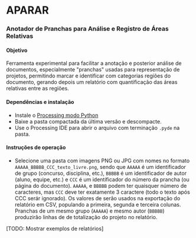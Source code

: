 # APARAR 

### Anotador de Pranchas para Análise e Registro de Áreas Relativas

#### Objetivo
Ferramenta experimental para facilitar a anotação e posterior análise de documentos, especialmente "pranchas" usadas para representação de projetos, permitindo  marcar e identificar com categorias regiões do documento, gerando depois um relatório com quantificação das áreas relativas entre as regiões.

#### Dependências e instalação
 - Instale o [Processing modo Python](https://abav.lugaralgum.com/como-instalar-o-processing-modo-python/)
 - Baixe a pasta compactada da última versão e descompacte.
 - Use o Processing IDE para abrir o arquivo com terminação `.pyde` na pasta.

#### Instruções de operação

- Selecione uma pasta com imagens PNG ou JPG com nomes no formato `AAAAA_BBBBB_CCC_texto_livre.png`, sendo que `AAAAA` é um identificador de grupo (concurso, disciplina, etc.), `BBBBB` é um identificador de autor (aluno, equipe, etc.) e `CCC` é um identificador do número da prancha (ou página do documento). `AAAAA`, e `BBBBB` podem ter quaisquer número de caracteres, mas `CCC` deve ter exatamente 3 caractere (todo o texto após CCC serár ignorado). Os valores de serão usados na exportação do relatório em CSV, populando a primeira, segunda e terceira colunas. Pranchas de um mesmo grupo (`AAAAA`) e mesmo autor (`BBBBB`) produzirão linhas de de totalização do projeto no relatório.

[TODO: Mostrar exemplos de relatórios]

